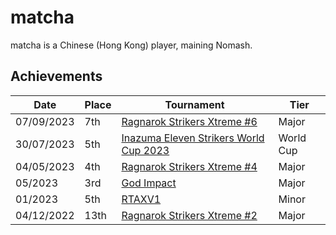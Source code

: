 # matcha

matcha is a Chinese (Hong Kong) player, maining Nomash.

## Achievements

|Date|Place|Tournament|Tier|
|-|-|-|-|
| 07/09/2023 | 7th | [Ragnarok Strikers Xtreme #6](../..//tournaments/ragna/ragnax6.md) | Major |
| 30/07/2023 | 5th | [Inazuma Eleven Strikers World Cup 2023](../..//tournaments/worldcup23.md) | World Cup |
| 04/05/2023 | 4th | [Ragnarok Strikers Xtreme #4](../..//tournaments/ragna/ragnax4.md) | Major |
| 05/2023 | 3rd | [God Impact](../..//tournaments/misc/godimpact.md) | Major |
| 01/2023 | 5th | [RTAXV1](../..//tournaments/rtaxv/rtaxv1.md) | Minor |
| 04/12/2022 | 13th | [Ragnarok Strikers Xtreme #2](../..//tournaments/ragna/ragnax2.md) | Major |
